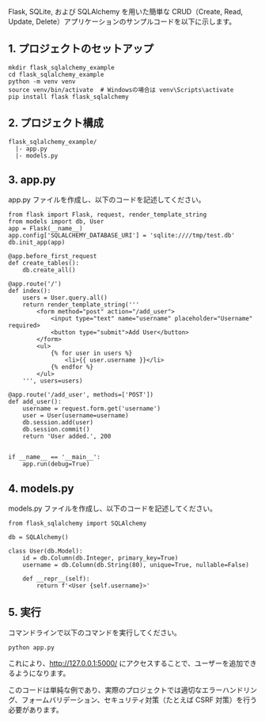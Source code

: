 Flask, SQLite, および SQLAlchemy を用いた簡単な CRUD（Create, Read, Update, Delete）アプリケーションのサンプルコードを以下に示します。

## 1. プロジェクトのセットアップ
~~~
mkdir flask_sqlalchemy_example
cd flask_sqlalchemy_example
python -m venv venv
source venv/bin/activate  # Windowsの場合は venv\Scripts\activate
pip install flask flask_sqlalchemy
~~~
## 2. プロジェクト構成
~~~
flask_sqlalchemy_example/
  |- app.py
  |- models.py
~~~
## 3. app.py
app.py ファイルを作成し、以下のコードを記述してください。
~~~
from flask import Flask, request, render_template_string
from models import db, User
app = Flask(__name__)
app.config['SQLALCHEMY_DATABASE_URI'] = 'sqlite:////tmp/test.db'
db.init_app(app)

@app.before_first_request
def create_tables():
    db.create_all()

@app.route('/')
def index():
    users = User.query.all()
    return render_template_string('''
        <form method="post" action="/add_user">
            <input type="text" name="username" placeholder="Username" required>
            <button type="submit">Add User</button>
        </form>
        <ul>
            {% for user in users %}
                <li>{{ user.username }}</li>
            {% endfor %}
        </ul>
    ''', users=users)

@app.route('/add_user', methods=['POST'])
def add_user():
    username = request.form.get('username')
    user = User(username=username)
    db.session.add(user)
    db.session.commit()
    return 'User added.', 200


if __name__ == '__main__':
    app.run(debug=True)
~~~
## 4. models.py
models.py ファイルを作成し、以下のコードを記述してください。
~~~
from flask_sqlalchemy import SQLAlchemy

db = SQLAlchemy()

class User(db.Model):
    id = db.Column(db.Integer, primary_key=True)
    username = db.Column(db.String(80), unique=True, nullable=False)

    def __repr__(self):
        return f'<User {self.username}>'
~~~
## 5. 実行
コマンドラインで以下のコマンドを実行してください。
~~~
python app.py
~~~
これにより、http://127.0.0.1:5000/ にアクセスすることで、ユーザーを追加できるようになります。

このコードは単純な例であり、実際のプロジェクトでは適切なエラーハンドリング、フォームバリデーション、セキュリティ対策（たとえば CSRF 対策）を行う必要があります。